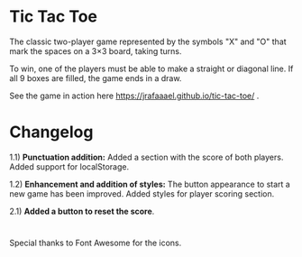 # Tic Tac Toe

The classic two-player game represented by the symbols "X" and "O" that mark the spaces on a 3×3 board, taking turns.

To win, one of the players must be able to make a straight or diagonal line. If all 9 boxes are filled, the game ends in a draw.

See the game in action here https://jrafaaael.github.io/tic-tac-toe/ .

# Changelog

1.1) **Punctuation addition:** Added a section with the score of both players. Added support for localStorage.

1.2) **Enhancement and addition of styles:** The button appearance to start a new game has been improved. Added styles for player scoring section.

2.1) **Added a button to reset the score**.

# 

Special thanks to Font Awesome for the icons.